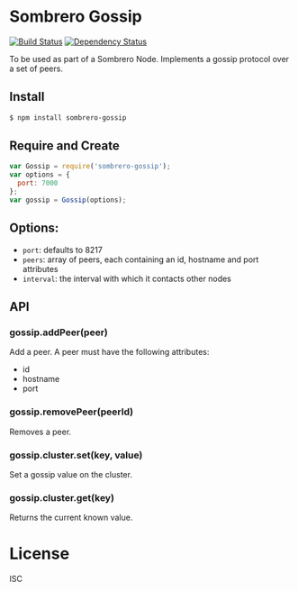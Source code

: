 # Sombrero Gossip

[![Build Status](https://travis-ci.org/sombrerohq/sombrero-gossip.svg)](https://travis-ci.org/sombrerohq/sombrero-gossip)
[![Dependency Status](https://david-dm.org/sombrerohq/sombrero-gossip.svg)](https://david-dm.org/sombrerohq/sombrero-gossip)

To be used as part of a Sombrero Node. Implements a gossip protocol over a set of peers.

## Install

```bash
$ npm install sombrero-gossip
```

## Require and Create

```javascript
var Gossip = require('sombrero-gossip');
var options = {
  port: 7000
};
var gossip = Gossip(options);
```

## Options:

* `port`:  defaults to 8217
* `peers`: array of peers, each containing an id, hostname and port attributes
* `interval`: the interval with which it contacts other nodes

## API

### gossip.addPeer(peer)

Add a peer. A peer must have the following attributes:

* id
* hostname
* port

### gossip.removePeer(peerId)

Removes a peer.

### gossip.cluster.set(key, value)

Set a gossip value on the cluster.

### gossip.cluster.get(key)

Returns the current known value.

# License

ISC